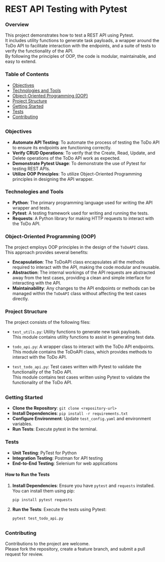 # REST API Testing with Pytest

### Overview
This project demonstrates how to test a REST API using Pytest.</br>
It includes utility functions to generate task payloads, a wrapper around the ToDo API to facilitate interaction with the endpoints, and a suite of tests to verify the functionality of the API.</br>
By following the principles of OOP, the code is modular, maintainable, and easy to extend.

### Table of Contents
- [Objectives](#Objectives)
- [Technologies and Tools](#technologies-and-tools)
- [Object-Oriented Programming (OOP)](#object-oriented-programming-oop)
- [Project Structure](#project-structure)
- [Getting Started](#getting-started)
- [Tests](#tests)
- [Contributing](#contributing)

##

### Objectives
* **Automate API Testing**: To automate the process of testing the ToDo API to ensure its endpoints are functioning correctly.
* **Verify CRUD Operations**: To verify that the Create, Read, Update, and Delete operations of the ToDo API work as expected.
* **Demonstrate Pytest Usage**: To demonstrate the use of Pytest for testing REST APIs.
* **Utilize OOP Principles**: To utilize Object-Oriented Programming principles in designing the API wrapper.


### Technologies and Tools
* **Python**: The primary programming language used for writing the API wrapper and tests.
* **Pytest**: A testing framework used for writing and running the tests.
* **Requests**: A Python library for making HTTP requests to interact with the ToDo API.


### Object-Oriented Programming (OOP)
The project employs OOP principles in the design of the `ToDoAPI` class.</br>
This approach provides several benefits:

* **Encapsulation**: The ToDoAPI class encapsulates all the methods required to interact with the API, making the code modular and reusable.
* **Abstraction**: The internal workings of the API requests are abstracted away from the test cases, providing a clean and simple interface for interacting with the API.
* **Maintainability**: Any changes to the API endpoints or methods can be managed within the `ToDoAPI` class without affecting the test cases directly.


### Project Structure
The project consists of the following files:

* `test_utils.py`: Utility functions to generate new task payloads.</br>
This module contains utility functions to assist in generating test data.
* `todo_api.py`: A wrapper class to interact with the ToDo API endpoints.</br>
This module contains the ToDoAPI class, which provides methods to interact with the ToDo API.

* `test_todo_api.py`: Test cases written with Pytest to validate the functionality of the ToDo API.</br>
This module contains test cases written using Pytest to validate the functionality of the ToDo API.

##

### Getting Started
* **Clone the Repository**: `git clone <repository-url>`
* **Install Dependencies**: `pip install -r requirements.txt`</br>
* **Configure Environment**: Update `test_config.yaml` and environment variables.
* **Run Tests**: Execute pytest in the terminal.


### Tests
* **Unit Testing**: PyTest for Python
* **Integration Testing**: Postman for API testing
* **End-to-End Testing**: Selenium for web applications

#### How to Run the Tests
1. **Install Dependencies**:
Ensure you have `pytest` and `requests` installed.</br>
You can install them using pip:

    ```sh
    pip install pytest requests
    ```

2. **Run the Tests**:
Execute the tests using Pytest:

    ```sh
    pytest test_todo_api.py
    ```

##

### Contributing
Contributions to the project are welcome.</br>
Please fork the repository, create a feature branch, and submit a pull request for review.
